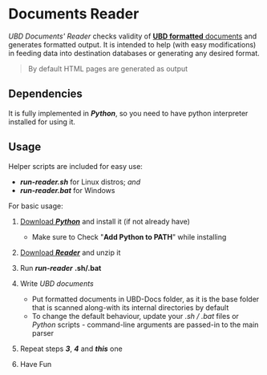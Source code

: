 # Documents Reader

*UBD Documents' Reader* checks validity of [**UBD formatted** documents](https://github.com/ubrant/documents-format) and generates formatted output. It is intended to help (with easy modifications) in feeding data into destination databases or generating any desired format.

> By default HTML pages are generated as output

## Dependencies

It is fully implemented in ***Python***, so you need to have python interpreter installed for using it.

## Usage

Helper scripts are included for easy use:

  * ***run-reader.sh*** for Linux distros; *and*
  * ***run-reader.bat*** for Windows

For basic usage:

1. [Download ***Python***](https://www.python.org/downloads/) and install it (if not already have)
    - Make sure to Check "**Add Python to PATH**" while installing

2. [Download ***Reader***](https://github.com/ubrant/documents-reader/archive/refs/heads/main.zip) and unzip it
3. Run ***run-reader*** **.sh/.bat**
4. Write *UBD documents*
    - Put formatted documents in UBD-Docs folder, as it is the base folder that is scanned along-with its internal directories by default
    - To change the default behaviour, update your *.sh / .bat* files or *Python* scripts - command-line arguments are passed-in to the main parser
5. Repeat steps ***3***, ***4*** and ***this*** one
6. Have Fun
